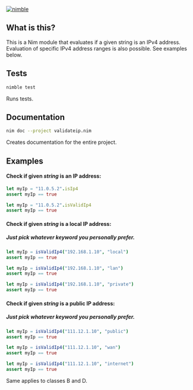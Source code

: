 [![nimble](https://raw.githubusercontent.com/yglukhov/nimble-tag/master/nimble.png)](https://nimble.directory/pkg/validateip)

## What is this?
This is a Nim module that evaluates if a given string is an IPv4 address. Evaluation of specific IPv4 address ranges is also possible. See examples below.

## Tests
```bash
nimble test
```
Runs tests.

## Documentation
```bash
nim doc --project validateip.nim
```
Creates documentation for the entire project.

## Examples

#### Check if given _string_ is an IP address:

```nim
let myIp = "11.0.5.2".isIp4
assert myIp == true
```

```nim
let myIp = "11.0.5.2".isValidIp4
assert myIp == true
```

#### Check if given _string_ is a local IP address:
##### Just pick whatever keyword you personally prefer.

```nim
let myIp = isValidIp4("192.168.1.10", "local")
assert myIp == true
```

```nim
let myIp = isValidIp4("192.168.1.10", "lan")
assert myIp == true
```

```nim
let myIp = isValidIp4("192.168.1.10", "private")
assert myIp == true
```

#### Check if given _string_ is a public IP address:
##### Just pick whatever keyword you personally prefer.

```nim
let myIp = isValidIp4("111.12.1.10", "public")
assert myIp == true
```

```nim
let myIp = isValidIp4("111.12.1.10", "wan")
assert myIp == true
```

```nim
let myIp = isValidIp4("111.12.1.10", "internet")
assert myIp == true
```

Same applies to classes B and D.